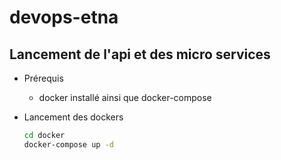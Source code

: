 # devops-etna
## Lancement de l'api et des micro services
- Prérequis
  - docker installé ainsi que docker-compose

- Lancement des dockers
  ``` sh
  cd docker
  docker-compose up -d
  ```
